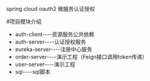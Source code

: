 spring cloud oauth2 微服务认证授权

#项目模块介绍
- auth-client----资源服务公共依赖
- auth-server----认证授权服务
- eureka-server----注册中心服务
- order-server----演示工程（Feign接口调用token传递）
- user-server----演示工程
- sql----sql脚本